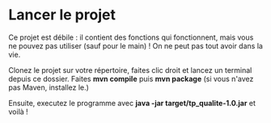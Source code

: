 # Lancer le projet
Ce projet est débile : il contient des fonctions qui fonctionnent, mais vous ne pouvez pas utiliser (sauf pour le main) ! On ne peut pas tout avoir dans la vie.

Clonez le projet sur votre répertoire, faites clic droit et lancez un terminal depuis ce dossier. Faites __mvn compile__ puis __mvn package__ (si vous n'avez pas Maven, installez le.)

Ensuite, executez le programme avec **java -jar target/tp_qualite-1.0.jar** et voilà !